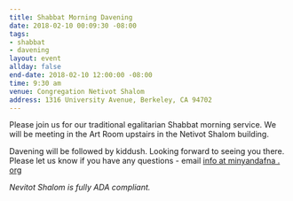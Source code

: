 ```yaml
---
title: Shabbat Morning Davening
date: 2018-02-10 00:09:30 -08:00
tags:
- shabbat
- davening
layout: event
allday: false
end-date: 2018-02-10 12:00:00 -08:00
time: 9:30 am
venue: Congregation Netivot Shalom
address: 1316 University Avenue, Berkeley, CA 94702
---
```


Please join us for our traditional egalitarian Shabbat morning service. We will be meeting in the Art Room upstairs in the Netivot Shalom building.

Davening will be followed by kiddush. Looking forward to seeing you there. Please let us know if you have any questions - email [info at minyandafna . org](mailto:info@minyandafna.org)

_Nevitot Shalom is fully ADA compliant._